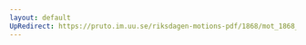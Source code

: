 ```yaml
---
layout: default
UpRedirect: https://pruto.im.uu.se/riksdagen-motions-pdf/1868/mot_1868__fk__73/mot_1868__fk__73-004.pdf
---
```

